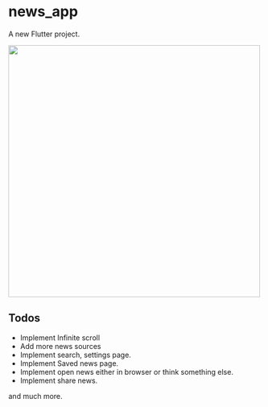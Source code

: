 # news_app

A new Flutter project.

<img src="https://github.com/PiyushSuthar/newsy/assets/32237558/74cdc544-97ab-474e-ab72-e6ea21f936a6" height="500px" />

## Todos

- Implement Infinite scroll
- Add more news sources
- Implement search, settings page.
- Implement Saved news page.
- Implement open news either in browser or think something else.
- Implement share news.

and much more.
